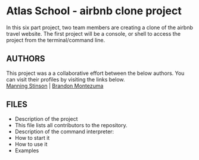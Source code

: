 # Atlas School - airbnb clone project
In this six part project, two team members are creating a clone of the airbnb travel website. The first project will be a console, or shell to access the project from the terminal/command line.

## AUTHORS
This project was a a collaborative effort between the below authors. You can visit their profiles by visiting the links below.<br>
[Manning Stinson](https://github.com/manningstinson) |
[Brandon Montezuma](https://github.com/bmontezuma)

## FILES

* Description of the project
* This file lists all contributors to the repository.
* Description of the command interpreter:
* How to start it
* How to use it
* Examples
